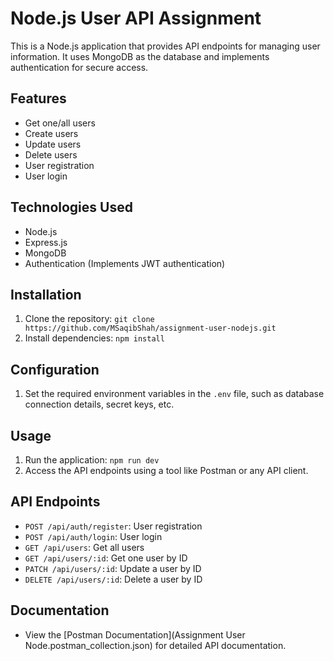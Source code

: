 # Node.js User API Assignment

This is a Node.js application that provides API endpoints for managing user information. It uses MongoDB as the database and implements authentication for secure access.

## Features

- Get one/all users
- Create users
- Update users
- Delete users
- User registration
- User login

## Technologies Used

- Node.js
- Express.js
- MongoDB
- Authentication (Implements JWT authentication)

## Installation

1. Clone the repository: `git clone https://github.com/MSaqibShah/assignment-user-nodejs.git`
2. Install dependencies: `npm install`

## Configuration

1. Set the required environment variables in the `.env` file, such as database connection details, secret keys, etc.

## Usage

1. Run the application: `npm run dev`
2. Access the API endpoints using a tool like Postman or any API client.

## API Endpoints

- `POST /api/auth/register`: User registration
- `POST /api/auth/login`: User login
- `GET /api/users`: Get all users
- `GET /api/users/:id`: Get one user by ID
- `PATCH /api/users/:id`: Update a user by ID
- `DELETE /api/users/:id`: Delete a user by ID

## Documentation

- View the [Postman Documentation](Assignment User Node.postman_collection.json) for detailed API documentation.
